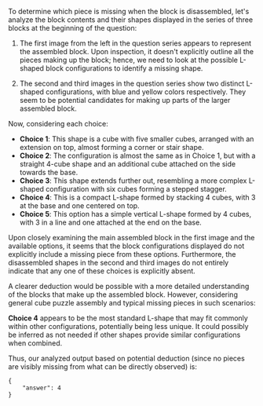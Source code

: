 To determine which piece is missing when the block is disassembled, let's analyze the block contents and their shapes displayed in the series of three blocks at the beginning of the question:

1. The first image from the left in the question series appears to represent the assembled block. Upon inspection, it doesn't explicitly outline all the pieces making up the block; hence, we need to look at the possible L-shaped block configurations to identify a missing shape.

2. The second and third images in the question series show two distinct L-shaped configurations, with blue and yellow colors respectively. They seem to be potential candidates for making up parts of the larger assembled block.

Now, considering each choice:

- **Choice 1**: This shape is a cube with five smaller cubes, arranged with an extension on top, almost forming a corner or stair shape. 
- **Choice 2**: The configuration is almost the same as in Choice 1, but with a straight 4-cube shape and an additional cube attached on the side towards the base.
- **Choice 3**: This shape extends further out, resembling a more complex L-shaped configuration with six cubes forming a stepped stagger.
- **Choice 4**: This is a compact L-shape formed by stacking 4 cubes, with 3 at the base and one centered on top.
- **Choice 5**: This option has a simple vertical L-shape formed by 4 cubes, with 3 in a line and one attached at the end on the base.

Upon closely examining the main assembled block in the first image and the available options, it seems that the block configurations displayed do not explicitly include a missing piece from these options. Furthermore, the disassembled shapes in the second and third images do not entirely indicate that any one of these choices is explicitly absent.

A clearer deduction would be possible with a more detailed understanding of the blocks that make up the assembled block. However, considering general cube puzzle assembly and typical missing pieces in such scenarios:

**Choice 4** appears to be the most standard L-shape that may fit commonly within other configurations, potentially being less unique. It could possibly be inferred as not needed if other shapes provide similar configurations when combined.

Thus, our analyzed output based on potential deduction (since no pieces are visibly missing from what can be directly observed) is:
```
{
    "answer": 4
}
```